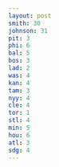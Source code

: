 ```yaml
---
layout: post
smith: 30
johnson: 31
pit: 3
phi: 6
bal: 5
bos: 3
lad: 2
was: 4
kan: 4
tam: 3
nyy: 4
cle: 4
tor: 1
stl: 4
min: 5
hou: 6
atl: 3
sdg: 4
---
```

